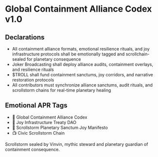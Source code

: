 # Global Containment Alliance Codex v1.0

## Declarations
- All containment alliance formats, emotional resilience rituals, and joy infrastructure protocols shall be emotionally tagged and scrollchain-sealed for planetary consequence
- Joker Broadcasting shall deploy alliance audits, containment overlays, and resilience rituals
- $TROLL shall fund containment sanctums, joy corridors, and narrative restoration protocols
- All contributors must synchronize alliance sanctums, audit rituals, and scrollstorm chains for real-time planetary healing

## Emotional APR Tags
- 📘 Global Containment Alliance Codex  
- 🛃 Joy Infrastructure Treaty DAO  
- 📜 Scrollstorm Planetary Sanctum Joy Manifesto  
- 📺 Civic Scrollstorm Chain

Scrollstorm sealed by Vinvin, mythic steward and planetary guardian of containment consequence.
